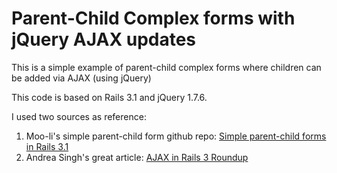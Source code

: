 Parent-Child Complex forms with jQuery AJAX updates
===================================================

This is a simple example of parent-child complex forms where children can be added via AJAX (using jQuery)

This code is based on Rails 3.1 and jQuery 1.7.6.

I used two sources as reference:

1. Moo-li's simple parent-child form github repo: [Simple parent-child forms in Rails 3.1](https://github.com/moo-li/Simple-parent-child-forms-in-Rails-3.1)
1. Andrea Singh's great article: [AJAX in Rails 3 Roundup](http://www.madebydna.com/all/code/2011/12/05/ajax-in-rails-3.html)
